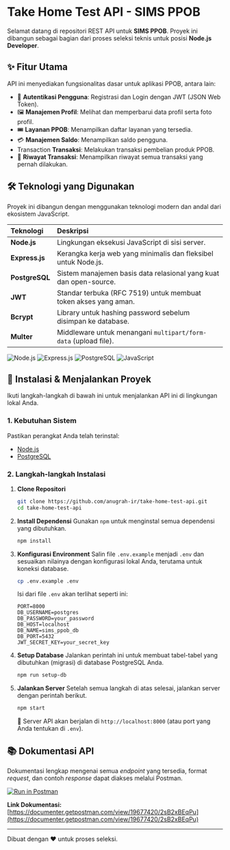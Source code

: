 # Take Home Test API - SIMS PPOB

Selamat datang di repositori REST API untuk **SIMS PPOB**. Proyek ini dibangun sebagai bagian dari proses seleksi teknis untuk posisi **Node.js Developer**.

## ✨ Fitur Utama

API ini menyediakan fungsionalitas dasar untuk aplikasi PPOB, antara lain:
-   👤 **Autentikasi Pengguna**: Registrasi dan Login dengan JWT (JSON Web Token).
-   🖼️ **Manajemen Profil**: Melihat dan memperbarui data profil serta foto profil.
-   🎟️ **Layanan PPOB**: Menampilkan daftar layanan yang tersedia.
-   💳 **Manajemen Saldo**: Menampilkan saldo pengguna.
-   Transaction **Transaksi**: Melakukan transaksi pembelian produk PPOB.
-   📜 **Riwayat Transaksi**: Menampilkan riwayat semua transaksi yang pernah dilakukan.

## 🛠️ Teknologi yang Digunakan

Proyek ini dibangun dengan menggunakan teknologi modern dan andal dari ekosistem JavaScript.

| Teknologi | Deskripsi |
| :--- | :--- |
| **Node.js** | Lingkungan eksekusi JavaScript di sisi server. |
| **Express.js** | Kerangka kerja web yang minimalis dan fleksibel untuk Node.js. |
| **PostgreSQL** | Sistem manajemen basis data relasional yang kuat dan open-source. |
| **JWT** | Standar terbuka (RFC 7519) untuk membuat token akses yang aman. |
| **Bcrypt** | Library untuk hashing password sebelum disimpan ke database. |
| **Multer** | Middleware untuk menangani `multipart/form-data` (upload file). |

<p align="left">
  <img src="https://img.shields.io/badge/Node.js-20.x-339933?style=for-the-badge&logo=node.js&logoColor=white" alt="Node.js">
  <img src="https://img.shields.io/badge/Express.js-4.x-000000?style=for-the-badge&logo=express&logoColor=white" alt="Express.js">
  <img src="https://img.shields.io/badge/PostgreSQL-16-336791?style=for-the-badge&logo=postgresql&logoColor=white" alt="PostgreSQL">
  <img src="https://img.shields.io/badge/JavaScript-ES6%2B-F7DF1E?style=for-the-badge&logo=javascript&logoColor=black" alt="JavaScript">
</p>

## 🚀 Instalasi & Menjalankan Proyek

Ikuti langkah-langkah di bawah ini untuk menjalankan API ini di lingkungan lokal Anda.

### 1. Kebutuhan Sistem
Pastikan perangkat Anda telah terinstal:
-   [Node.js](https://nodejs.org/)
-   [PostgreSQL](https://www.postgresql.org/download/)

### 2. Langkah-langkah Instalasi

1.  **Clone Repositori**
    ```bash
    git clone https://github.com/anugrah-ir/take-home-test-api.git
    cd take-home-test-api
    ```

2.  **Install Dependensi**
    Gunakan `npm` untuk menginstal semua dependensi yang dibutuhkan.
    ```bash
    npm install
    ```

3.  **Konfigurasi Environment**
    Salin file `.env.example` menjadi `.env` dan sesuaikan nilainya dengan konfigurasi lokal Anda, terutama untuk koneksi database.
    ```bash
    cp .env.example .env
    ```
    Isi dari file `.env` akan terlihat seperti ini:
    ```env
    PORT=8000
    DB_USERNAME=postgres
    DB_PASSWORD=your_password
    DB_HOST=localhost
    DB_NAME=sims_ppob_db
    DB_PORT=5432
    JWT_SECRET_KEY=your_secret_key
    ```

4.  **Setup Database**
    Jalankan perintah ini untuk membuat tabel-tabel yang dibutuhkan (migrasi) di database PostgreSQL Anda.
    ```bash
    npm run setup-db
    ```

5.  **Jalankan Server**
    Setelah semua langkah di atas selesai, jalankan server dengan perintah berikut.
    ```bash
    npm start
    ```
    🎉 Server API akan berjalan di `http://localhost:8000` (atau port yang Anda tentukan di `.env`).

## 📚 Dokumentasi API

Dokumentasi lengkap mengenai semua *endpoint* yang tersedia, format *request*, dan contoh *response* dapat diakses melalui Postman.

[![Run in Postman](https://run.pstmn.io/button.svg)](https://documenter.getpostman.com/view/19677420/2sB2xBEqPu)

**Link Dokumentasi:** [https://documenter.getpostman.com/view/19677420/2sB2xBEqPu](https://documenter.getpostman.com/view/19677420/2sB2xBEqPu)

---
Dibuat dengan ❤️ untuk proses seleksi.
